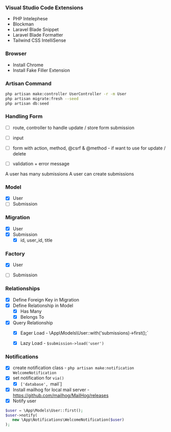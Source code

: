 

### Visual Studio Code Extensions

- PHP Intelephese
- Blockman
- Laravel Blade Snippet
- Laravel Blade Formatter
- Tailwind CSS IntelliSense

### Browser

- Install Chrome
- Install Fake Filler Extension

### Artisan Command

```bash
php artisan make:controller UserController -r -m User
php artisan migrate:fresh --seed
php artisan db:seed
```

### Handling Form

- [ ] route, controller to handle update / store form submission
- [ ] input
- [ ] form with action, method, @csrf & @method  - if want to use for update / delete
- [ ] validation + error message


A user has many submissions
A user can create submissions



### Model

 - [x] User
 - [ ] Submission

 ### Migration

 - [x] User
 - [x] Submission
    - [x] id, user_id, title

 ### Factory

- [x] User
- [ ] Submission


### Relationships

- [x] Define Foreign Key in Migration
- [x] Define Relationship in Model
   - [x] Has Many
   - [x] Belongs To
- [x] Query Relationship
   - [x] Eager Load - \App\Models\User::with('submissions)->first();`
   - [x] Lazy Load - `$submission->load('user')`


### Notifications

- [x] create notification class - `php artisan make:notification WelcomeNotification`
- [x] set notification for `via()`
   - [x] `['database', `mail`]
- [x] Install mailhog for local mail server - https://github.com/mailhog/MailHog/releases
- [x] Notify user

```php
$user = \App\Models\User::first();
$user->notify(
   new \App\Notifications\WelcomeNotification($user)
);
```
